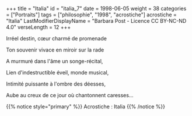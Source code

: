 +++
title = "Italia"
id = "italia_7"
date = 1998-06-05
weight = 38
categories = ["Portraits"]
tags = ["philosophie", "1998", "acrostiche"]
acrostiche = "Italia"
LastModifierDisplayName = "Barbara Post - Licence CC BY-NC-ND 4.0"
verseLength = 12
+++

Irréel destin, cœur charmé de promenade

Ton souvenir vivace en miroir sur la rade

A murmuré dans l'âme un songe-récital,

Lien d'indestructible éveil, monde musical,

Intimité puissante à l'ombre des déesses,

Aube au creux de ce jour où chantonnent caresses...

{{% notice style="primary" %}}
Acrostiche : Italia
{{% /notice %}}
